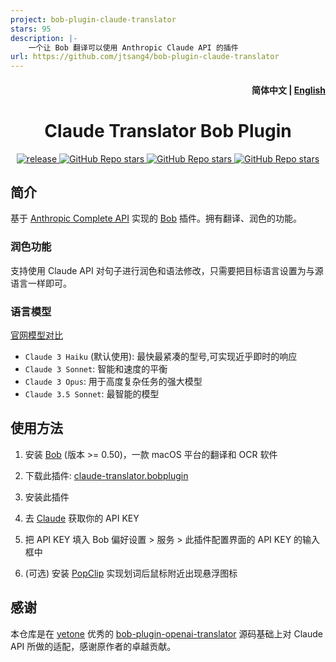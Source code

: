 ```yaml
---
project: bob-plugin-claude-translator
stars: 95
description: |-
    一个让 Bob 翻译可以使用 Anthropic Claude API 的插件
url: https://github.com/jtsang4/bob-plugin-claude-translator
---
```


<h4 align="right">
  <strong>简体中文</strong> | <a href="https://github.com/jtsang4/bob-plugin-claude-translator/blob/main/docs/README_EN.md">English</a>
</h4>

<div>
  <h1 align="center">Claude Translator Bob Plugin</h1>
  <p align="center">
    <a href="https://github.com/jtsang4/bob-plugin-claude-translator/releases" target="_blank">
        <img src="https://github.com/jtsang4/bob-plugin-claude-translator/actions/workflows/release.yaml/badge.svg" alt="release">
    </a>
    <a href="https://github.com/jtsang4/bob-plugin-claude-translator/releases">
        <img alt="GitHub Repo stars" src="https://img.shields.io/github/stars/jtsang4/bob-plugin-claude-translator?style=flat">
    </a>
    <a href="https://github.com/jtsang4/bob-plugin-claude-translator/releases">
        <img alt="GitHub Repo stars" src="https://img.shields.io/badge/claude-bob-orange?style=flat">
    </a>
    <a href="https://github.com/jtsang4/bob-plugin-claude-translator/releases">
        <img alt="GitHub Repo stars" src="https://img.shields.io/badge/langurage-JavaScript-brightgreen?style=flat&color=blue">
    </a>
  </p>
</div>

## 简介

基于 [Anthropic Complete API](https://console.anthropic.com/docs/api/reference) 实现的 [Bob](https://bobtranslate.com/) 插件。拥有翻译、润色的功能。

### 润色功能

支持使用 Claude API 对句子进行润色和语法修改，只需要把目标语言设置为与源语言一样即可。

### 语言模型

[官网模型对比](https://docs.anthropic.com/en/docs/about-claude/models#model-comparison)
* `Claude 3 Haiku` (默认使用): 最快最紧凑的型号,可实现近乎即时的响应
* `Claude 3 Sonnet`: 智能和速度的平衡
* `Claude 3 Opus`: 用于高度复杂任务的强大模型
* `Claude 3.5 Sonnet`: 最智能的模型

## 使用方法

1. 安装 [Bob](https://bobtranslate.com/guide/#%E5%AE%89%E8%A3%85) (版本 >= 0.50)，一款 macOS 平台的翻译和 OCR 软件

2. 下载此插件: [claude-translator.bobplugin](https://github.com/jtsang4/bob-plugin-claude-translator/releases/latest)

3. 安装此插件

4. 去 [Claude](https://console.anthropic.com/account/keys) 获取你的 API KEY

5. 把 API KEY 填入 Bob 偏好设置 > 服务 > 此插件配置界面的 API KEY 的输入框中

6. (可选) 安装 [PopClip](https://bobtranslate.com/guide/integration/popclip.html) 实现划词后鼠标附近出现悬浮图标

## 感谢

本仓库是在 [yetone](https://github.com/yetone) 优秀的 [bob-plugin-openai-translator](https://github.com/yetone/bob-plugin-openai-translator) 源码基础上对 Claude API 所做的适配，感谢原作者的卓越贡献。

